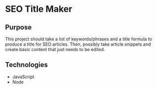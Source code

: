 # SEO Title Maker

## Purpose

This project should take a list of keywords/phrases and a title formula to produce a title for SEO articles. Then, possibly take article snippets and create basic content that just needs to be edited.

## Technologies

- JavaScript
- Node
